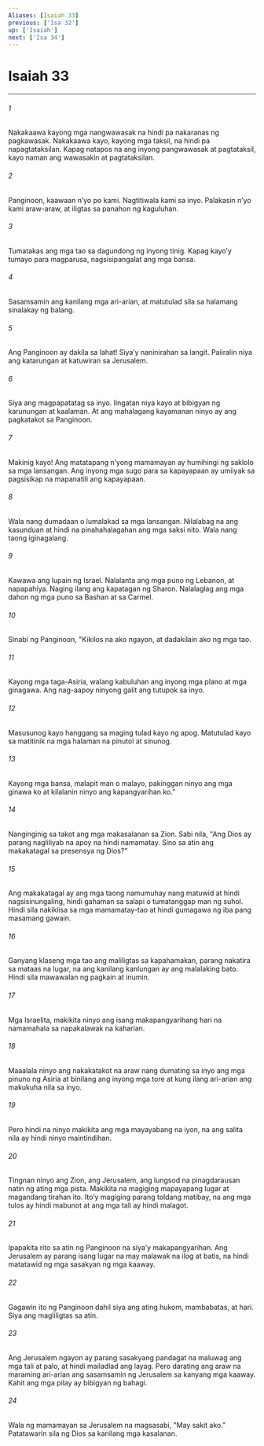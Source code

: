 ```yaml
---
Aliases: [Isaiah 33]
previous: ['Isa 32']
up: ['Isaiah']
next: ['Isa 34']
---
```

# Isaiah 33

***


###### 1 


Nakakaawa kayong mga nangwawasak na hindi pa nakaranas ng pagkawasak. Nakakaawa kayo, kayong mga taksil, na hindi pa napagtataksilan. Kapag natapos na ang inyong pangwawasak at pagtataksil, kayo naman ang wawasakin at pagtataksilan. 


###### 2 


Panginoon, kaawaan nʼyo po kami. Nagtitiwala kami sa inyo. Palakasin nʼyo kami araw-araw, at iligtas sa panahon ng kaguluhan. 


###### 3 


Tumatakas ang mga tao sa dagundong ng inyong tinig. Kapag kayoʼy tumayo para magparusa, nagsisipangalat ang mga bansa. 


###### 4 


Sasamsamin ang kanilang mga ari-arian, at matutulad sila sa halamang sinalakay ng balang. 


###### 5 


Ang Panginoon ay dakila sa lahat! Siyaʼy naninirahan sa langit. Paiiralin niya ang katarungan at katuwiran sa Jerusalem. 


###### 6 


Siya ang magpapatatag sa inyo. Iingatan niya kayo at bibigyan ng karunungan at kaalaman. At ang mahalagang kayamanan ninyo ay ang pagkatakot sa Panginoon. 


###### 7 


Makinig kayo! Ang matatapang nʼyong mamamayan ay humihingi ng saklolo sa mga lansangan. Ang inyong mga sugo para sa kapayapaan ay umiiyak sa pagsisikap na mapanatili ang kapayapaan. 


###### 8 


Wala nang dumadaan o lumalakad sa mga lansangan. Nilalabag na ang kasunduan at hindi na pinahahalagahan ang mga saksi nito. Wala nang taong iginagalang. 


###### 9 


Kawawa ang lupain ng Israel. Nalalanta ang mga puno ng Lebanon, at napapahiya. Naging ilang ang kapatagan ng Sharon. Nalalaglag ang mga dahon ng mga puno sa Bashan at sa Carmel. 


###### 10 


Sinabi ng Panginoon, "Kikilos na ako ngayon, at dadakilain ako ng mga tao. 


###### 11 


Kayong mga taga-Asiria, walang kabuluhan ang inyong mga plano at mga ginagawa. Ang nag-aapoy ninyong galit ang tutupok sa inyo. 


###### 12 


Masusunog kayo hanggang sa maging tulad kayo ng apog. Matutulad kayo sa matitinik na mga halaman na pinutol at sinunog. 


###### 13 


Kayong mga bansa, malapit man o malayo, pakinggan ninyo ang mga ginawa ko at kilalanin ninyo ang kapangyarihan ko." 


###### 14 


Nanginginig sa takot ang mga makasalanan sa Zion. Sabi nila, "Ang Dios ay parang nagliliyab na apoy na hindi namamatay. Sino sa atin ang makakatagal sa presensya ng Dios?" 


###### 15 


Ang makakatagal ay ang mga taong namumuhay nang matuwid at hindi nagsisinungaling, hindi gahaman sa salapi o tumatanggap man ng suhol. Hindi sila nakikiisa sa mga mamamatay-tao at hindi gumagawa ng iba pang masamang gawain. 


###### 16 


Ganyang klaseng mga tao ang maliligtas sa kapahamakan, parang nakatira sa mataas na lugar, na ang kanilang kanlungan ay ang malalaking bato. Hindi sila mawawalan ng pagkain at inumin. 


###### 17 


Mga Israelita, makikita ninyo ang isang makapangyarihang hari na namamahala sa napakalawak na kaharian. 


###### 18 


Maaalala ninyo ang nakakatakot na araw nang dumating sa inyo ang mga pinuno ng Asiria at binilang ang inyong mga tore at kung ilang ari-arian ang makukuha nila sa inyo. 


###### 19 


Pero hindi na ninyo makikita ang mga mayayabang na iyon, na ang salita nila ay hindi ninyo maintindihan. 


###### 20 


Tingnan ninyo ang Zion, ang Jerusalem, ang lungsod na pinagdarausan natin ng ating mga pista. Makikita na magiging mapayapang lugar at magandang tirahan ito. Itoʼy magiging parang toldang matibay, na ang mga tulos ay hindi mabunot at ang mga tali ay hindi malagot. 


###### 21 


Ipapakita rito sa atin ng Panginoon na siyaʼy makapangyarihan. Ang Jerusalem ay parang isang lugar na may malawak na ilog at batis, na hindi matatawid ng mga sasakyan ng mga kaaway. 


###### 22 


Gagawin ito ng Panginoon dahil siya ang ating hukom, mambabatas, at hari. Siya ang magliligtas sa atin. 


###### 23 


Ang Jerusalem ngayon ay parang sasakyang pandagat na maluwag ang mga tali at palo, at hindi mailadlad ang layag. Pero darating ang araw na maraming ari-arian ang sasamsamin ng Jerusalem sa kanyang mga kaaway. Kahit ang mga pilay ay bibigyan ng bahagi. 


###### 24 


Wala ng mamamayan sa Jerusalem na magsasabi, "May sakit ako." Patatawarin sila ng Dios sa kanilang mga kasalanan.
